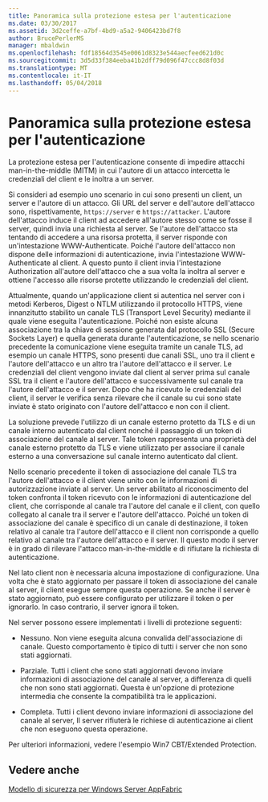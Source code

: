 ```yaml
---
title: Panoramica sulla protezione estesa per l'autenticazione
ms.date: 03/30/2017
ms.assetid: 3d2ceffe-a7bf-4bd9-a5a2-9406423bd7f8
author: BrucePerlerMS
manager: mbaldwin
ms.openlocfilehash: fdf18564d3545e0061d8323e544aecfeed621d0c
ms.sourcegitcommit: 3d5d33f384eeba41b2dff79d096f47ccc8d8f03d
ms.translationtype: MT
ms.contentlocale: it-IT
ms.lasthandoff: 05/04/2018
---
```

# <a name="extended-protection-for-authentication-overview"></a>Panoramica sulla protezione estesa per l'autenticazione
La protezione estesa per l'autenticazione consente di impedire attacchi man-in-the-middle (MITM) in cui l'autore di un attacco intercetta le credenziali del client e le inoltra a un server.  
  
 Si consideri ad esempio uno scenario in cui sono presenti un client, un server e l'autore di un attacco. Gli URL del server e dell'autore dell'attacco sono, rispettivamente, `https://server` e `https://attacker`. L'autore dell'attacco induce il client ad accedere all'autore stesso come se fosse il server, quindi invia una richiesta al server. Se l'autore dell'attacco sta tentando di accedere a una risorsa protetta, il server risponde con un'intestazione WWW-Authenticate. Poiché l'autore dell'attacco non dispone delle informazioni di autenticazione, invia l'intestazione WWW-Authenticate al client. A questo punto il client invia l'intestazione Authorization all'autore dell'attacco che a sua volta la inoltra al server e ottiene l'accesso alle risorse protette utilizzando le credenziali del client.  
  
 Attualmente, quando un'applicazione client si autentica nel server con i metodi Kerberos, Digest o NTLM utilizzando il protocollo HTTPS, viene innanzitutto stabilito un canale TLS (Transport Level Security) mediante il quale viene eseguita l'autenticazione. Poiché non esiste alcuna associazione tra la chiave di sessione generata dal protocollo SSL (Secure Sockets Layer) e quella generata durante l'autenticazione, se nello scenario precedente la comunicazione viene eseguita tramite un canale TLS, ad esempio un canale HTTPS, sono presenti due canali SSL, uno tra il client e l'autore dell'attacco e un altro tra l'autore dell'attacco e il server. Le credenziali del client vengono inviate dal client al server prima sul canale SSL tra il client e l'autore dell'attacco e successivamente sul canale tra l'autore dell'attacco e il server. Dopo che ha ricevuto le credenziali del client, il server le verifica senza rilevare che il canale su cui sono state inviate è stato originato con l'autore dell'attacco e non con il client.  
  
 La soluzione prevede l'utilizzo di un canale esterno protetto da TLS e di un canale interno autenticato dal client nonché il passaggio di un token di associazione del canale al server. Tale token rappresenta una proprietà del canale esterno protetto da TLS e viene utilizzato per associare il canale esterno a una conversazione sul canale interno autenticato dal client.  
  
 Nello scenario precedente il token di associazione del canale TLS tra l'autore dell'attacco e il client viene unito con le informazioni di autorizzazione inviate al server. Un server abilitato al riconoscimento del token confronta il token ricevuto con le informazioni di autenticazione del client, che corrisponde al canale tra l'autore del canale e il client, con quello collegato al canale tra il server e l'autore dell'attacco. Poiché un token di associazione del canale è specifico di un canale di destinazione, il token relativo al canale tra l'autore dell'attacco e il client non corrisponde a quello relativo al canale tra l'autore dell'attacco e il server. Il questo modo il server è in grado di rilevare l'attacco man-in-the-middle e di rifiutare la richiesta di autenticazione.  
  
 Nel lato client non è necessaria alcuna impostazione di configurazione. Una volta che è stato aggiornato per passare il token di associazione del canale al server, il client esegue sempre questa operazione. Se anche il server è stato aggiornato, può essere configurato per utilizzare il token o per ignorarlo. In caso contrario, il server ignora il token.  
  
 Nel server possono essere implementati i livelli di protezione seguenti:  
  
-   Nessuno. Non viene eseguita alcuna convalida dell'associazione di canale. Questo comportamento è tipico di tutti i server che non sono stati aggiornati.  
  
-   Parziale. Tutti i client che sono stati aggiornati devono inviare informazioni di associazione del canale al server, a differenza di quelli che non sono stati aggiornati. Questa è un'opzione di protezione intermedia che consente la compatibilità tra le applicazioni.  
  
-   Completa. Tutti i client devono inviare informazioni di associazione del canale al server, Il server rifiuterà le richiese di autenticazione ai client che non eseguono questa operazione.  
  
 Per ulteriori informazioni, vedere l'esempio Win7 CBT/Extended Protection.  
  
## <a name="see-also"></a>Vedere anche  
 [Modello di sicurezza per Windows Server AppFabric](http://go.microsoft.com/fwlink/?LinkID=201279&clcid=0x409)
